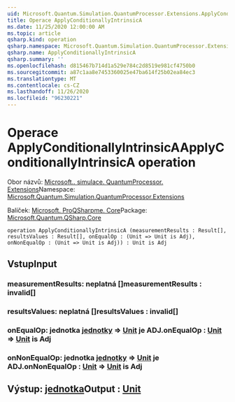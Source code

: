 ```yaml
---
uid: Microsoft.Quantum.Simulation.QuantumProcessor.Extensions.ApplyConditionallyIntrinsicA
title: Operace ApplyConditionallyIntrinsicA
ms.date: 11/25/2020 12:00:00 AM
ms.topic: article
qsharp.kind: operation
qsharp.namespace: Microsoft.Quantum.Simulation.QuantumProcessor.Extensions
qsharp.name: ApplyConditionallyIntrinsicA
qsharp.summary: ''
ms.openlocfilehash: d815467b714d1a529e784c2d8519e981cf4750b0
ms.sourcegitcommit: a87c1aa8e7453360025e47ba614f25b02ea84ec3
ms.translationtype: MT
ms.contentlocale: cs-CZ
ms.lasthandoff: 11/26/2020
ms.locfileid: "96230221"
---
```

# <a name="applyconditionallyintrinsica-operation"></a><span data-ttu-id="3364a-102">Operace ApplyConditionallyIntrinsicA</span><span class="sxs-lookup"><span data-stu-id="3364a-102">ApplyConditionallyIntrinsicA operation</span></span>

<span data-ttu-id="3364a-103">Obor názvů: [Microsoft.. simulace. QuantumProcessor. Extensions](xref:Microsoft.Quantum.Simulation.QuantumProcessor.Extensions)</span><span class="sxs-lookup"><span data-stu-id="3364a-103">Namespace: [Microsoft.Quantum.Simulation.QuantumProcessor.Extensions](xref:Microsoft.Quantum.Simulation.QuantumProcessor.Extensions)</span></span>

<span data-ttu-id="3364a-104">Balíček: [Microsoft. ProQSharpme. Core](https://nuget.org/packages/Microsoft.Quantum.QSharp.Core)</span><span class="sxs-lookup"><span data-stu-id="3364a-104">Package: [Microsoft.Quantum.QSharp.Core](https://nuget.org/packages/Microsoft.Quantum.QSharp.Core)</span></span>




```qsharp
operation ApplyConditionallyIntrinsicA (measurementResults : Result[], resultsValues : Result[], onEqualOp : (Unit => Unit is Adj), onNonEqualOp : (Unit => Unit is Adj)) : Unit is Adj
```


## <a name="input"></a><span data-ttu-id="3364a-105">Vstup</span><span class="sxs-lookup"><span data-stu-id="3364a-105">Input</span></span>

### <a name="measurementresults--__invalidresult__"></a><span data-ttu-id="3364a-106">measurementResults: __neplatná <Result>__[]</span><span class="sxs-lookup"><span data-stu-id="3364a-106">measurementResults : __invalid<Result>__[]</span></span>




### <a name="resultsvalues--__invalidresult__"></a><span data-ttu-id="3364a-107">resultsValues: __neplatná <Result>__[]</span><span class="sxs-lookup"><span data-stu-id="3364a-107">resultsValues : __invalid<Result>__[]</span></span>




### <a name="onequalop--unit--unit--is-adj"></a><span data-ttu-id="3364a-108">onEqualOp: jednotka [jednotky](xref:microsoft.quantum.lang-ref.unit) => [Unit](xref:microsoft.quantum.lang-ref.unit) je ADJ.</span><span class="sxs-lookup"><span data-stu-id="3364a-108">onEqualOp : [Unit](xref:microsoft.quantum.lang-ref.unit) => [Unit](xref:microsoft.quantum.lang-ref.unit)  is Adj</span></span>




### <a name="onnonequalop--unit--unit--is-adj"></a><span data-ttu-id="3364a-109">onNonEqualOp: jednotka [jednotky](xref:microsoft.quantum.lang-ref.unit) => [Unit](xref:microsoft.quantum.lang-ref.unit) je ADJ.</span><span class="sxs-lookup"><span data-stu-id="3364a-109">onNonEqualOp : [Unit](xref:microsoft.quantum.lang-ref.unit) => [Unit](xref:microsoft.quantum.lang-ref.unit)  is Adj</span></span>





## <a name="output--unit"></a><span data-ttu-id="3364a-110">Výstup: [jednotka](xref:microsoft.quantum.lang-ref.unit)</span><span class="sxs-lookup"><span data-stu-id="3364a-110">Output : [Unit](xref:microsoft.quantum.lang-ref.unit)</span></span>

